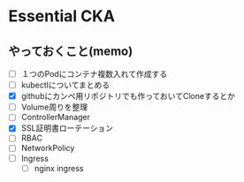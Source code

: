 
# Essential CKA

## やっておくこと(memo)

- [ ] １つのPodにコンテナ複数入れて作成する
- [ ] kubectlについてまとめる
- [x] githubにカンペ用リポジトリでも作っておいてCloneするとか
- [ ] Volume周りを整理
- [ ] ControllerManager
- [x] SSL証明書ローテーション
- [ ] RBAC
- [ ] NetworkPolicy
- [ ] Ingress
  - [ ] nginx ingress
